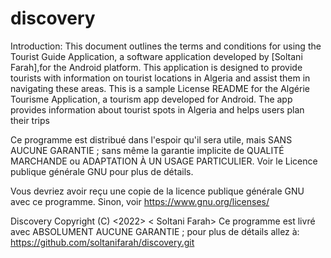# discovery

Introduction:
This document outlines the terms and conditions for using the Tourist Guide Application, a software application developed by [Soltani Farah],for the Android platform. 
This application is designed to provide tourists with information on tourist locations in Algeria and assist them in navigating these areas.
This is a sample License README for the Algérie Tourisme Application, a tourism app developed for Android. 
The app provides information about tourist spots in Algeria and helps users plan their trips

Ce programme est distribué dans l'espoir qu'il sera utile,
mais SANS AUCUNE GARANTIE ; sans même la garantie implicite de
QUALITÉ MARCHANDE ou ADAPTATION À UN USAGE PARTICULIER. Voir le
Licence publique générale GNU pour plus de détails.

Vous devriez avoir reçu une copie de la licence publique générale GNU
avec ce programme. Sinon, voir <https://www.gnu.org/licenses/>

Discovery Copyright (C) <2022> < Soltani Farah>
Ce programme est livré avec ABSOLUMENT AUCUNE GARANTIE ; 
pour plus de détails allez à: https://github.com/soltanifarah/discovery.git
